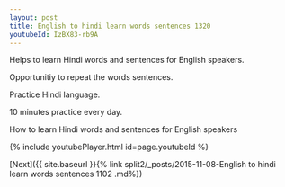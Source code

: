 ```yaml
---
layout: post
title: English to hindi learn words sentences 1320 
youtubeId: IzBX83-rb9A
---
```

 
 
Helps to learn Hindi words and sentences for English speakers.

Opportunitiy to repeat the words sentences. 

Practice Hindi language. 
 
10 minutes practice every day. 
 
How to learn Hindi words and sentences for English speakers 
 
{% include youtubePlayer.html id=page.youtubeId %}
 
 
[Next]({{ site.baseurl }}{% link  split2/_posts/2015-11-08-English to hindi learn words sentences 1102 .md%})
 

